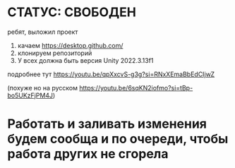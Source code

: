 # СТАТУС: СВОБОДЕН
 ребят, выложил проект
 1) качаем https://desktop.github.com/
 2) клонируем репозиторий
 3) У всех должна быть версия Unity 2022.3.13f1
 
 подробнее тут https://youtu.be/qpXxcvS-g3g?si=RNxXEmaBbEdCIjwZ
 
 (похуже но на русском https://youtu.be/6sqKN2iofmo?si=tBp-bo5UKzFjPM4J)

# Работать и заливать изменения будем сообща и по очереди, чтобы работа других не сгорела
